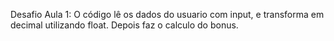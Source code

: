 Desafio Aula 1:
O código lê os dados do usuario com input, e transforma em decimal utilizando float. Depois faz o calculo do bonus.